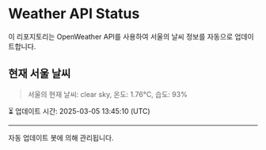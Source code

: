 
# Weather API Status

이 리포지토리는 OpenWeather API를 사용하여 서울의 날씨 정보를 자동으로 업데이트합니다.

## 현재 서울 날씨
> 서울의 현재 날씨: clear sky, 온도: 1.76°C, 습도: 93%

⏳ 업데이트 시간: 2025-03-05 13:45:10 (UTC)

---
자동 업데이트 봇에 의해 관리됩니다.
